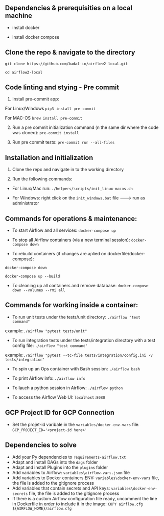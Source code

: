 
## Dependencies & prerequisities on a local machine ##
- install docker

- install docker compose

## Clone the repo & navigate to the directory

`git clone https://github.com/badal-io/airflow2-local.git`

`cd airflow2-local`

## Code linting and stying - Pre commit ##
1. Install pre-commit app:

  For Linux/Windows `pip3 install pre-commit`

  For MAC-OS `brew install pre-commit`

2. Run a pre commit initialization command (n the same dir where the code was cloned): `pre-commit install`

3. Run pre commit tests: `pre-commit run --all-files`


## Installation and initialization ##
1. Clone the repo and navigate in to the working directory

2. Run the following commands:

  - For Linux/Mac run:  `./helpers/scripts/init_linux-macos.sh`

  - For Windows:  right click on the `init_windows.bat` file  ---> run as administrator


## Commands for operations & maintenance: ##
- To start Airflow and all services:
`docker-compose up`

- To stop all Airflow containers (via a new terminal session):
`docker-compose down`

- To rebuild containers (if changes are aplied on dockerfile/docker-compose):

`docker-compose down`

`docker-compose up --build`

- To cleaning up all containers and remove database:
`docker-compose down --volumes --rmi all`


## Commands for working inside a container: ###
- To run unit tests under the tests/unit directory:
`./airflow "test command"`

example:`./airflow "pytest tests/unit"`

- To run integration tests under the tests/integration directory with a test config file:
`./airflow "test command"`

example:`./airflow "pytest --tc-file tests/integration/config.ini -v tests/integration"`

- To spin up an Ops container with Bash session:
`./airflow bash`

- To print Airflow info:
`./airflow info`

- To lauch a python session in Airflow:
`./airflow python`

- To access the Airflow Web UI:
`localhost:8080`


## GCP Project ID for GCP Connection ###
- Set the projet-id varibale in the `variables/docker-env-vars` file:
`GCP_PROJECT_ID='<project-id here>'`


## Dependencies to solve ##
  - Add your Py dependencies to `requirements-airflow.txt`
  - Adapt and install DAGs into the `dags` folder
  - Adapt and install Plugins into the `plugins` folder
  - Add variables to Airflow:  `variables\airflow-vars.json` file
  - Add variables to Docker containers ENV: `variables\docker-env-vars` file, the file is added to the gitignore process
  - Add variables that contain secrets and API keys: `variables\docker-env-secrets` file, the file is added to the gitignore process
  - If there is a custom Airflow configuration file ready, uncomment the line in Dockerfile in order to include it in the image: `COPY airflow.cfg ${AIRFLOW_HOME}/airflow.cfg`
